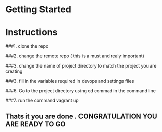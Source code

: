 Getting Started
=============================

# Instructions

###1. clone the repo

###2. change the remote repo ( this is a must and realy important)

###3. change the name of project directory to match the project you are creating

###3. fill in the variables required in devops and settings files
         
###6. Go to the project directory  using cd commad in the command line

###7. run the command vagrant up

                
## Thats it you are done . CONGRATULATION YOU ARE READY TO GO
                
                
                
                
                
                
                
                
                
                
                
                
                
                
                
                
                
                
                
                
                
                
